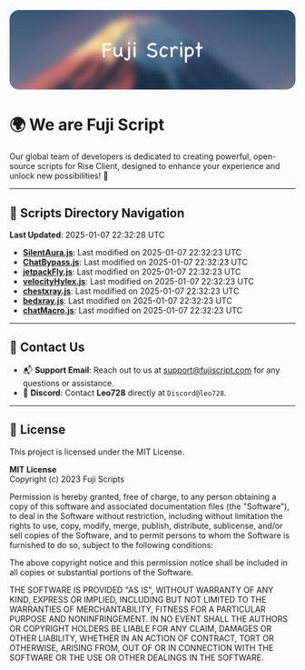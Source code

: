 ![Banner](.github/b.webp)

# 🌍 **We are Fuji Script**

Our global team of developers is dedicated to creating powerful, open-source scripts for Rise Client, designed to enhance your experience and unlock new possibilities! 🌟

---
<!-- SCRIPTS_NAVIGATION_START -->
## 📂 **Scripts Directory Navigation**

**Last Updated**: 2025-01-07 22:32:28 UTC

- **[SilentAura.js](scripts/SilentAura.js)**: Last modified on 2025-01-07 22:32:23 UTC
- **[ChatBypass.js](scripts/ChatBypass.js)**: Last modified on 2025-01-07 22:32:23 UTC
- **[jetpackFly.js](scripts/jetpackFly.js)**: Last modified on 2025-01-07 22:32:23 UTC
- **[velocityHylex.js](scripts/velocityHylex.js)**: Last modified on 2025-01-07 22:32:23 UTC
- **[chestxray.js](scripts/chestxray.js)**: Last modified on 2025-01-07 22:32:23 UTC
- **[bedxray.js](scripts/bedxray.js)**: Last modified on 2025-01-07 22:32:23 UTC
- **[chatMacro.js](scripts/chatMacro.js)**: Last modified on 2025-01-07 22:32:23 UTC

<!-- SCRIPTS_NAVIGATION_END -->

---

## 💬 **Contact Us**  
- 📬 **Support Email**: Reach out to us at [support@fujiscript.com](mailto:support@fujiscript.com) for any questions or assistance.  
- 💬 **Discord**: Contact **Leo728** directly at `Discord@leo728`.

---

## 📜 **License**

This project is licensed under the MIT License.  

**MIT License**  
Copyright (c) 2023 Fuji Scripts  

Permission is hereby granted, free of charge, to any person obtaining a copy of this software and associated documentation files (the "Software"), to deal in the Software without restriction, including without limitation the rights to use, copy, modify, merge, publish, distribute, sublicense, and/or sell copies of the Software, and to permit persons to whom the Software is furnished to do so, subject to the following conditions:  

The above copyright notice and this permission notice shall be included in all copies or substantial portions of the Software.  

THE SOFTWARE IS PROVIDED "AS IS", WITHOUT WARRANTY OF ANY KIND, EXPRESS OR IMPLIED, INCLUDING BUT NOT LIMITED TO THE WARRANTIES OF MERCHANTABILITY, FITNESS FOR A PARTICULAR PURPOSE AND NONINFRINGEMENT. IN NO EVENT SHALL THE AUTHORS OR COPYRIGHT HOLDERS BE LIABLE FOR ANY CLAIM, DAMAGES OR OTHER LIABILITY, WHETHER IN AN ACTION OF CONTRACT, TORT OR OTHERWISE, ARISING FROM, OUT OF OR IN CONNECTION WITH THE SOFTWARE OR THE USE OR OTHER DEALINGS IN THE SOFTWARE.  
